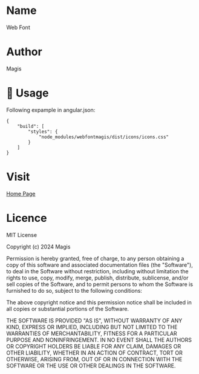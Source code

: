 # Name

Web Font

# Author

Magis

# 📖 Usage

Following expample in angular.json:

```
{
    "build": [
        "styles": {
            "node_modules/webfontmagis/dist/icons/icons.css"
        }
    ]
}
```

# Visit

[Home Page](icons.html)

# Licence

MIT License

Copyright (c) 2024 Magis

Permission is hereby granted, free of charge, to any person obtaining a copy
of this software and associated documentation files (the "Software"), to deal
in the Software without restriction, including without limitation the rights
to use, copy, modify, merge, publish, distribute, sublicense, and/or sell
copies of the Software, and to permit persons to whom the Software is
furnished to do so, subject to the following conditions:

The above copyright notice and this permission notice shall be included in all
copies or substantial portions of the Software.

THE SOFTWARE IS PROVIDED "AS IS", WITHOUT WARRANTY OF ANY KIND, EXPRESS OR
IMPLIED, INCLUDING BUT NOT LIMITED TO THE WARRANTIES OF MERCHANTABILITY,
FITNESS FOR A PARTICULAR PURPOSE AND NONINFRINGEMENT. IN NO EVENT SHALL THE
AUTHORS OR COPYRIGHT HOLDERS BE LIABLE FOR ANY CLAIM, DAMAGES OR OTHER
LIABILITY, WHETHER IN AN ACTION OF CONTRACT, TORT OR OTHERWISE, ARISING FROM,
OUT OF OR IN CONNECTION WITH THE SOFTWARE OR THE USE OR OTHER DEALINGS IN THE
SOFTWARE.
